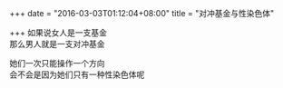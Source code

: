 +++
date = "2016-03-03T01:12:04+08:00"
title = "对冲基金与性染色体"

+++
如果说女人是一支基金  
那么男人就是一支对冲基金  
  
她们一次只能操作一个方向  
会不会是因为她们只有一种性染色体呢  